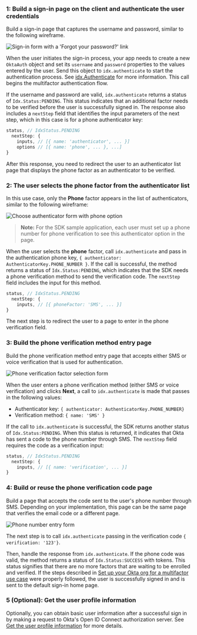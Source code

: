 ### 1: Build a sign-in page on the client and authenticate the user credentials

Build a sign-in page that captures the username and password, similar to the following wireframe.

<div class="half wireframe-border">

![Sign-in form with a 'Forgot your password?' link](/img/oie-embedded-sdk/wireframes/pwd-optional-sign-up-link-sign-in-page-g2r2.png)

</div>

<!--

Source image:

https://www.figma.com/file/YH5Zhzp66kGCglrXQUag2E/%F0%9F%8C%9F-Updated-Diagrams-for-Dev-Docs?node-id=2393%3A2128#233281241

Group 2, row 2

-->

When the user initiates the sign-in process, your app needs to create a new `OktaAuth` object and set its `username` and `password` properties to the values entered by the user. Send this object to `idx.authenticate` to start the authentication process. See [idx.Authenticate](https://github.com/okta/okta-auth-js/blob/master/docs/idx.md#idxauthenticate) for more information. This call begins the multifactor authentication flow.

If the username and password are valid, `idx.authenticate` returns a status of `Idx.Status:PENDING`. This status indicates that an additional factor needs to be verified before the user is successfully signed in. The response also includes a `nextStep` field that identifies the input parameters of the next step, which in this case is for a phone authenticator key:

```JavaScript
status, // IdxStatus.PENDING
  nextStep: {
    inputs, // [{ name: 'authenticator', ... }]
    options // [{ name: 'phone', ... }, ...]
}
```

After this response, you need to redirect the user to an authenticator list page that displays the phone factor as an authenticator to be verified.

### 2: The user selects the phone factor from the authenticator list

In this use case, only the **Phone** factor appears in the list of authenticators, similar to the following wireframe:

<div class="half wireframe-border">

![Choose authenticator form with phone option](/img/oie-embedded-sdk/wireframes/choose-authenticator-phone-form-g3r18.png)

</div>

<!--

Source image:

https://www.figma.com/file/YH5Zhzp66kGCglrXQUag2E/%F0%9F%8C%9F-Updated-Diagrams-for-Dev-Docs?node-id=2393%3A2128#233281241

Group 3, row 18

-->

>**Note:** For the SDK sample application, each user must set up a phone number for phone verification to see this authenticator option in the page.

When the user selects the **phone** factor, call `idx.authenticate` and pass in the authentication phone key, `{ authenticator: AuthenticatorKey.PHONE_NUMBER }`. If the call is successful, the method returns a status of `Idx.Status:PENDING`, which indicates that the SDK needs a phone verification method to send the verification code. The `nextStep` field includes the input for this method.

```JavaScript
status, // IdxStatus.PENDING
  nextStep: {
    inputs, // [{ phoneFactor: 'SMS', ... }]
}
```

The next step is to redirect the user to a page to enter in the phone verification field.

### 3: Build the phone verification method entry page

Build the phone verification method entry page that accepts either SMS or voice verification that is used for authentication.

<div class="half wireframe-border">

![Phone verification factor selection form](/img/oie-embedded-sdk/wireframes/choose-message-type-verification-code-g2r33.png)

</div>

<!--

Source image:

https://www.figma.com/file/YH5Zhzp66kGCglrXQUag2E/%F0%9F%8C%9F-Updated-Diagrams-for-Dev-Docs?node-id=2393%3A2128#233281241

Group 2, row 33

-->

When the user enters a phone verification method (either SMS or voice verification) and clicks **Next**, a call to `idx.authenticate` is made that passes in the following values:

* Authenticator key: `{ authenticator: AuthenticatorKey.PHONE_NUMBER}`
* Verification method: `{ name: 'SMS' }`

If the call to `idx.authenticate` is successful, the SDK returns another status of `Idx.Status:PENDING`. When this status is returned, it indicates that Okta has sent a code to the phone number through SMS. The `nextStep` field requires the code as a verification input:

```JavaScript
status, // IdxStatus.PENDING
  nextStep: {
    inputs, // [{ name: 'verification', ... }]
}
```

### 4: Build or reuse the phone verification code page

Build a page that accepts the code sent to the user's phone number through SMS. Depending on your implementation, this page can be the same page that verifies the email code or a different page.

<div class="half wireframe-border">

![Phone number entry form](/img/oie-embedded-sdk/wireframes/sms-enter-verification-code-form-g2r42.png)

</div>

<!--

Source image:

https://www.figma.com/file/YH5Zhzp66kGCglrXQUag2E/%F0%9F%8C%9F-Updated-Diagrams-for-Dev-Docs?node-id=2393%3A2128#233281241

Group 2, row 42

-->

The next step is to call `idx.authenticate` passing in the verification code `{ verification: '123'}`.

Then, handle the response from `idx.authenticate`. If the phone code was valid, the method returns a status of `Idx.Status:SUCCESS` with tokens. This status signifies that there are no more factors that are waiting to be enrolled and verified. If the steps described in [Set up your Okta org for a multifactor use case](/docs/guides/oie-embedded-common-org-setup/nodejs/main/#set-up-your-okta-org-for-a-multifactor-use-case) were properly followed, the user is successfully signed in and is sent to the default sign-in home page.

### 5 (Optional): Get the user profile information

Optionally, you can obtain basic user information after a successful sign in by making a request to Okta's Open ID Connect authorization server. See [Get the user profile information](/docs/guides/oie-embedded-sdk-use-case-basic-sign-in/nodejs/main/#get-the-user-profile-information) for more details.
